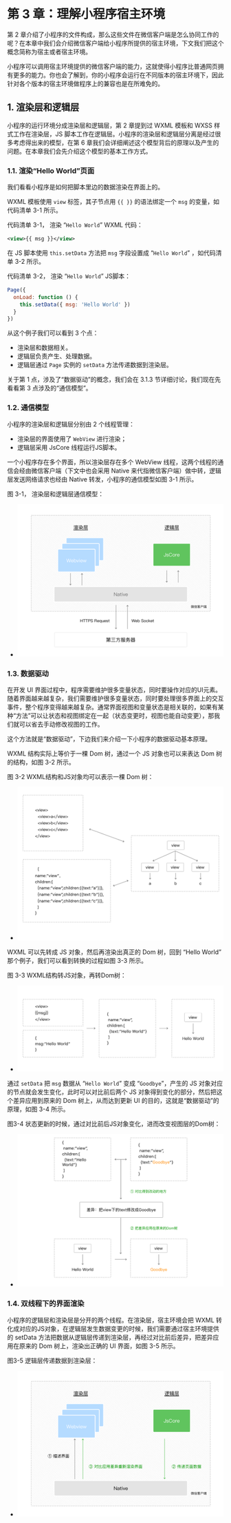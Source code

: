 # 第 3 章：理解小程序宿主环境

第 2 章介绍了小程序的文件构成，那么这些文件在微信客户端是怎么协同工作的呢？在本章中我们会介绍微信客户端给小程序所提供的宿主环境，下文我们把这个概念简称为宿主或者宿主环境。

小程序可以调用宿主环境提供的微信客户端的能力，这就使得小程序比普通网页拥有更多的能力。你也会了解到，你的小程序会运行在不同版本的宿主环境下，因此针对各个版本的宿主环境做程序上的兼容也是在所难免的。

## 1. 渲染层和逻辑层

小程序的运行环境分成渲染层和逻辑层，第 2 章提到过 WXML 模板和 WXSS 样式工作在渲染层，JS 脚本工作在逻辑层。小程序的渲染层和逻辑层分离是经过很多考虑得出来的模型，在第 6 章我们会详细阐述这个模型背后的原理以及产生的问题。在本章我们会先介绍这个模型的基本工作方式。

### 1.1. 渲染“Hello World”页面

我们看看小程序是如何把脚本里边的数据渲染在界面上的。

WXML 模板使用 `view` 标签，其子节点用 `{{ }}` 的语法绑定一个 `msg` 的变量，如代码清单 3-1 所示。

代码清单 3-1， 渲染 “`Hello World`” WXML 代码：

```xml
<view>{{ msg }}</view>
```

在 JS 脚本使用 `this.setData` 方法把 `msg` 字段设置成 “`Hello World`” ，如代码清单 3-2 所示。

代码清单 3-2， 渲染 “`Hello World`” JS脚本：

```javascript
Page({
  onLoad: function () {
    this.setData({ msg: 'Hello World' })
  }
})
```

从这个例子我们可以看到 3 个点：

* 渲染层和数据相关。
* 逻辑层负责产生、处理数据。
* 逻辑层通过 `Page` 实例的 `setData` 方法传递数据到渲染层。

关于第 1 点，涉及了“数据驱动”的概念，我们会在 3.1.3 节详细讨论，我们现在先看看第 3 点涉及的“通信模型”。

### 1.2. 通信模型

小程序的渲染层和逻辑层分别由 2 个线程管理：

* 渲染层的界面使用了 `WebView` 进行渲染；
* 逻辑层采用 JsCore 线程运行JS脚本。

一个小程序存在多个界面，所以渲染层存在多个 WebView 线程，这两个线程的通信会经由微信客户端（下文中也会采用 Native 来代指微信客户端）做中转，逻辑层发送网络请求也经由 Native 转发，小程序的通信模型如图 3-1 所示。

图 3-1， 渲染层和逻辑层通信模型：

* ![渲染层和逻辑层通信模型](./images/3.1.png)

### 1.3. 数据驱动

在开发 UI 界面过程中，程序需要维护很多变量状态，同时要操作对应的UI元素。随着界面越来越复杂，我们需要维护很多变量状态，同时要处理很多界面上的交互事件，整个程序变得越来越复杂。通常界面视图和变量状态是相关联的，如果有某种“方法”可以让状态和视图绑定在一起（状态变更时，视图也能自动变更），那我们就可以省去手动修改视图的工作。

这个方法就是“数据驱动”，下边我们来介绍一下小程序的数据驱动基本原理。

WXML 结构实际上等价于一棵 Dom 树，通过一个 JS 对象也可以来表达 Dom 树的结构，如图 3-2 所示。

图 3-2 WXML结构和JS对象均可以表示一棵 Dom 树：

* ![图 3-2 WXML结构和JS对象均可以表示一棵 Dom 树](./images/3.2.png)

WXML 可以先转成 JS 对象，然后再渲染出真正的 Dom 树，回到 “Hello World” 那个例子，我们可以看到转换的过程如图 3-3 所示。

图 3-3 WXML结构转JS对象，再转Dom树：

* ![图 3-3 WXML结构转JS对象，再转Dom树](./images/3.3.png)

通过 `setData` 把 `msg` 数据从 “`Hello World`” 变成 “`Goodbye`”，产生的 JS 对象对应的节点就会发生变化，此时可以对比前后两个 JS 对象得到变化的部分，然后把这个差异应用到原来的 Dom 树上，从而达到更新 UI 的目的，这就是“数据驱动”的原理，如图 3-4 所示。

图3-4 状态更新的时候，通过对比前后JS对象变化，进而改变视图层的Dom树：

* ![图 3-4 状态更新的时候，通过对比前后JS对象变化，进而改变视图层的Dom树](./images/3.4.png)

### 1.4. 双线程下的界面渲染

小程序的逻辑层和渲染层是分开的两个线程。在渲染层，宿主环境会把 WXML 转化成对应的JS对象，在逻辑层发生数据变更的时候，我们需要通过宿主环境提供的 setData 方法把数据从逻辑层传递到渲染层，再经过对比前后差异，把差异应用在原来的 Dom 树上，渲染出正确的 UI 界面，如图 3-5 所示。

图3-5 逻辑层传递数据到渲染层：

* ![图3-5 逻辑层传递数据到渲染层](./images/3.5.png)
